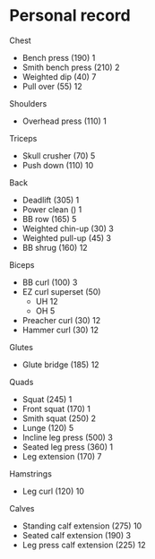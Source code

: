 # Personal record

Chest
- Bench press (190) 1
- Smith bench press (210) 2
- Weighted dip (40) 7
- Pull over (55) 12

Shoulders
- Overhead press (110) 1

Triceps
- Skull crusher (70) 5
- Push down (110) 10

Back
- Deadlift (305) 1
- Power clean () 1
- BB row (165) 5
- Weighted chin-up (30) 3
- Weighted pull-up (45) 3
- BB shrug (160) 12

Biceps
- BB curl (100) 3
- EZ curl superset (50)
  - UH 12
  - OH 5
- Preacher curl (30) 12
- Hammer curl (30) 12

Glutes
- Glute bridge (185) 12

Quads
- Squat (245) 1
- Front squat (170) 1
- Smith squat (250) 2
- Lunge (120) 5
- Incline leg press (500) 3
- Seated leg press (360) 1
- Leg extension (170) 7

Hamstrings
- Leg curl (120) 10

Calves
- Standing calf extension (275) 10
- Seated calf extension (190) 3
- Leg press calf extension (225) 12
